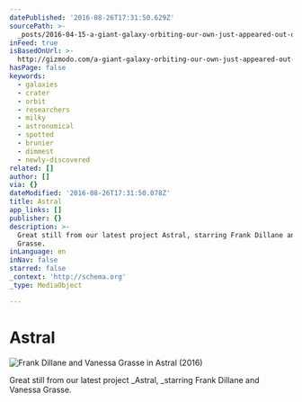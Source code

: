 ```yaml
---
datePublished: '2016-08-26T17:31:50.629Z'
sourcePath: >-
  _posts/2016-04-15-a-giant-galaxy-orbiting-our-own-just-appeared-out-of-nowhere.md
inFeed: true
isBasedOnUrl: >-
  http://gizmodo.com/a-giant-galaxy-orbiting-our-own-just-appeared-out-of-no-1771257641
hasPage: false
keywords:
  - galaxies
  - crater
  - orbit
  - researchers
  - milky
  - astronomical
  - spotted
  - brunier
  - dimmest
  - newly-discovered
related: []
author: []
via: {}
dateModified: '2016-08-26T17:31:50.078Z'
title: Astral
app_links: []
publisher: {}
description: >-
  Great still from our latest project Astral, starring Frank Dillane and Vanessa
  Grasse.
inLanguage: en
inNav: false
starred: false
_context: 'http://schema.org'
_type: MediaObject

---
```

# Astral
![Frank Dillane and Vanessa Grasse in Astral (2016)](https://the-grid-user-content.s3-us-west-2.amazonaws.com/285d99c6-aca1-4d1a-a3e2-12f5de456f02.jpg)

Great still from our latest project _Astral, _starring Frank Dillane and Vanessa Grasse.